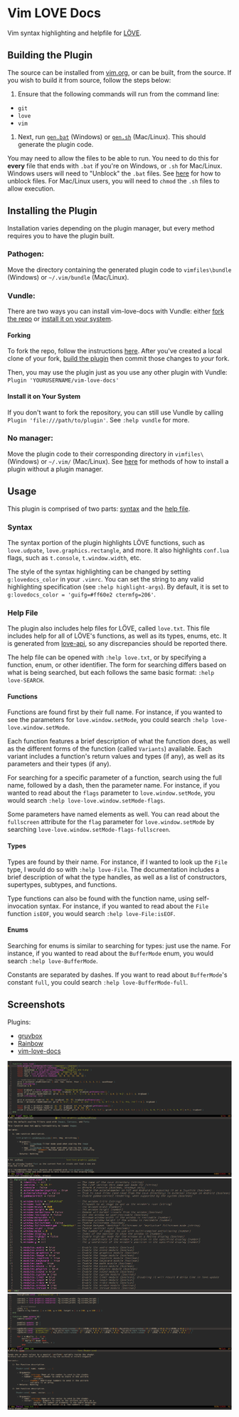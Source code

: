 # Vim LOVE Docs

Vim syntax highlighting and helpfile for [LÖVE](http://love2d.org).

## Building the Plugin

The source can be installed from [vim.org](http://www.vim.org/scripts/script.php?script_id=5298), or can be built, from the source. If you wish to build it from source, follow the steps below:

1. Ensure that the following commands will run from the command line:

- `git`
- `love`
- `vim`

1. Next, run [`gen.bat`](src/gen.bat) (Windows) or [`gen.sh`](src/gen.sh) (Mac/Linux). This should generate the plugin code.

You may need to allow the files to be able to run. You need to do this for **every** file that ends with `.bat` if you're on Windows, or `.sh` for Mac/Linux. Windows users will need to "Unblock" the `.bat` files. See [here](https://superuser.com/questions/38476) for how to unblock files. For Mac/Linux users, you will need to `chmod` the `.sh` files to allow execution.

## Installing the Plugin

Installation varies depending on the plugin manager, but every method requires you to have the plugin built.

### Pathogen:

Move the directory containing the generated plugin code to `vimfiles\bundle` (Windows) or `~/.vim/bundle` (Mac/Linux).

### Vundle:

There are two ways you can install vim-love-docs with Vundle: either [fork the repo](#forking) or [install it on your system](#install-it-on-your-system).

#### Forking

To fork the repo, follow the instructions [here](https://help.github.com/articles/fork-a-repo/). After you've created a local clone of your fork, [build the plugin](#building-the-plugin) then commit those changes to *your* fork.

Then, you may use the plugin just as you use any other plugin with Vundle: `Plugin 'YOURUSERNAME/vim-love-docs'`

#### Install it on Your System

If you don't want to fork the repository, you can still use Vundle by calling `Plugin 'file:///path/to/plugin'`. See `:help vundle` for more.

### No manager:

Move the plugin code to their corresponding directory in `vimfiles\` (Windows) or `~/.vim/` (Mac/Linux). See [here](https://vi.stackexchange.com/questions/613) for methods of how to install a plugin without a plugin manager.

## Usage

This plugin is comprised of two parts: [syntax](#syntax) and the [help file](#help-file).

### Syntax

The syntax portion of the plugin highlights LÖVE functions, such as `love.udpate`, `love.graphics.rectangle`, and more. It also highlights `conf.lua` flags, such as `t.console`, `t.window.width`, etc.

The style of the syntax highlighting can be changed by setting `g:lovedocs_color` in your `.vimrc`. You can set the string to any valid highlighting specification (see `:help highlight-args`). By default, it is set to `g:lovedocs_color = 'guifg=#ff60e2 ctermfg=206'`.

### Help File

The plugin also includes help files for LÖVE, called `love.txt`. This file includes help for all of LÖVE's functions, as well as its types, enums, etc. It is generated from [love-api](https://github.com/love2d-community/love-api), so any discrepancies should be reported there.

The help file can be opened with `:help love.txt`, or by specifying a function, enum, or other identifier. The form for searching differs based on what is being searched, but each follows the same basic format: `:help love-SEARCH`.

#### Functions

Functions are found first by their full name. For instance, if you wanted to see the parameters for `love.window.setMode`, you could search `:help love-love.window.setMode`.

Each function features a brief description of what the function does, as well as the different forms of the function (called `Variants`) available. Each variant includes a function's return values and types (if any), as well as its parameters and their types (if any).

For searching for a specific parameter of a function, search using the full name, followed by a dash, then the parameter name. For instance, if you wanted to read about the `flags` parameter to `love.window.setMode`, you would search `:help love-love.window.setMode-flags`.

Some parameters have named elements as well. You can read about the `fullscreen` attribute for the `flag` parameter for `love.window.setMode` by searching `love-love.window.setMode-flags-fullscreen`.

#### Types

Types are found by their name. For instance, if I wanted to look up the `File` type, I would do so with `:help love-File`. The documentation includes a brief description of what the type handles, as well as a list of constructors, supertypes, subtypes, and functions.

Type functions can also be found with the function name, using self-invocation syntax. For instance, if you wanted to read about the `File` function `isEOF`, you would search `:help love-File:isEOF`.

#### Enums

Searching for enums is similar to searching for types: just use the name. For instance, if you wanted to read about the `BufferMode` enum, you would search `:help love-BufferMode`.

Constants are separated by dashes. If you want to read about `BufferMode`'s constant `full`, you could search `:help love-BufferMode-full`.

## Screenshots

Plugins:

- [gruvbox](https://github.com/morhetz/gruvbox)
- [Rainbow](https://github.com/luochen1990/rainbow)
- [vim-love-docs](https://github.com/davisdude/vim-love-docs)

![](src/pics/screen1.png)
![](src/pics/screen2.png)
![](src/pics/screen3.png)

